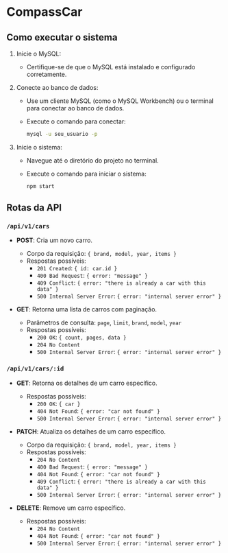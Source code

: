 # CompassCar

## Como executar o sistema

1. Inicie o MySQL:
   - Certifique-se de que o MySQL está instalado e configurado corretamente.

2. Conecte ao banco de dados:
   - Use um cliente MySQL (como o MySQL Workbench) ou o terminal para conectar ao banco de dados.
   - Execute o comando para conectar:
  
     ```sh
     mysql -u seu_usuario -p
     ```

3. Inicie o sistema:
   - Navegue até o diretório do projeto no terminal.
   - Execute o comando para iniciar o sistema:

     ```sh
     npm start
     ```


## Rotas da API

### `/api/v1/cars`

- **POST**: Cria um novo carro.
  - Corpo da requisição: `{ brand, model, year, items }`
  - Respostas possíveis:
    - `201 Created`: `{ id: car.id }`
    - `400 Bad Request`: `{ error: "message" }`
    - `409 Conflict`: `{ error: "there is already a car with this data" }`
    - `500 Internal Server Error`: `{ error: "internal server error" }`

- **GET**: Retorna uma lista de carros com paginação.
  - Parâmetros de consulta: `page`, `limit`, `brand`, `model`, `year`
  - Respostas possíveis:
    - `200 OK`: `{ count, pages, data }`
    - `204 No Content`
    - `500 Internal Server Error`: `{ error: "internal server error" }`

### `/api/v1/cars/:id`

- **GET**: Retorna os detalhes de um carro específico.
  - Respostas possíveis:
    - `200 OK`: `{ car }`
    - `404 Not Found`: `{ error: "car not found" }`
    - `500 Internal Server Error`: `{ error: "internal server error" }`

- **PATCH**: Atualiza os detalhes de um carro específico.
  - Corpo da requisição: `{ brand, model, year, items }`
  - Respostas possíveis:
    - `204 No Content`
    - `400 Bad Request`: `{ error: "message" }`
    - `404 Not Found`: `{ error: "car not found" }`
    - `409 Conflict`: `{ error: "there is already a car with this data" }`
    - `500 Internal Server Error`: `{ error: "internal server error" }`

- **DELETE**: Remove um carro específico.
  - Respostas possíveis:
    - `204 No Content`
    - `404 Not Found`: `{ error: "car not found" }`
    - `500 Internal Server Error`: `{ error: "internal server error" }`